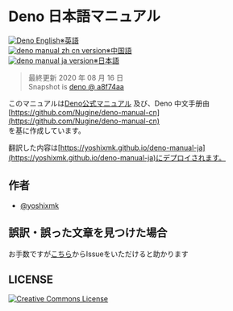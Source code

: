 # Deno 日本語マニュアル

<a href="https://github.com/denoland/deno/releases"><img src="https://img.shields.io/github/release/denoland/deno" alt="Deno English">※英語</a><br>
<a href="https://github.com/denoland/deno/releases"><img src="https://img.shields.io/badge/release-v1.2.1-blue.svg" alt="deno manual zh cn version">※中国語</a><br>
<a href="https://github.com/denoland/deno/releases"><img src="https://img.shields.io/badge/release-v1.3.0-blue.svg" alt="deno manual ja version">※日本語</a>

> 最終更新 2020 年 08 月 16 日  
> Snapshot is [deno @ a8f74aa](https://github.com/denoland/deno/tree/a8f74aa381c99e9c3c3d8fdfde02919966a3a824)

このマニュアルは[Deno公式マニュアル](https://github.com/[denoland/doc](https://deno.land/manual))  
及び、Deno 中文手册由 [https://github.com/Nugine/deno-manual-cn](https://github.com/Nugine/deno-manual-cn)  
を基に作成しています。

翻訳した内容は[https://yoshixmk.github.io/deno-manual-ja](https://yoshixmk.github.io/deno-manual-ja)にデプロイされます。

## 作者

- [@yoshixmk](https://github.com/yoshixmk)

## 誤訳・誤った文章を見つけた場合

お手数ですが[こちら](https://github.com/yoshixmk/deno-manual-ja/issues/new)からIssueをいただけると助かります

## LICENSE

[![Creative Commons License](https://licensebuttons.net/l/by-nc/4.0/88x31.png)](http://creativecommons.org/licenses/by-nc/4.0/)
